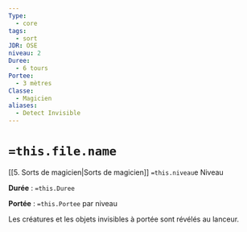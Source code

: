 ```yaml
---
Type:
  - core
tags:
  - sort
JDR: OSE
niveau: 2
Duree:
  - 6 tours
Portee:
  - 3 mètres
Classe:
  - Magicien
aliases:
  - Detect Invisible
---
```

# `=this.file.name`  

[[5. Sorts de magicien|Sorts de magicien]] `=this.niveau`e Niveau

**Durée** : `=this.Duree`

**Portée** : `=this.Portee` par niveau

Les créatures et les objets invisibles à portée sont révélés au lanceur.
